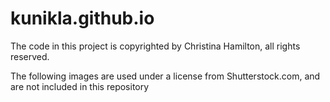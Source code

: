 # kunikla.github.io

The code in this project is copyrighted by Christina Hamilton, all rights reserved.

The following images are used under a license from Shutterstock.com,
 and are not included in this repository
